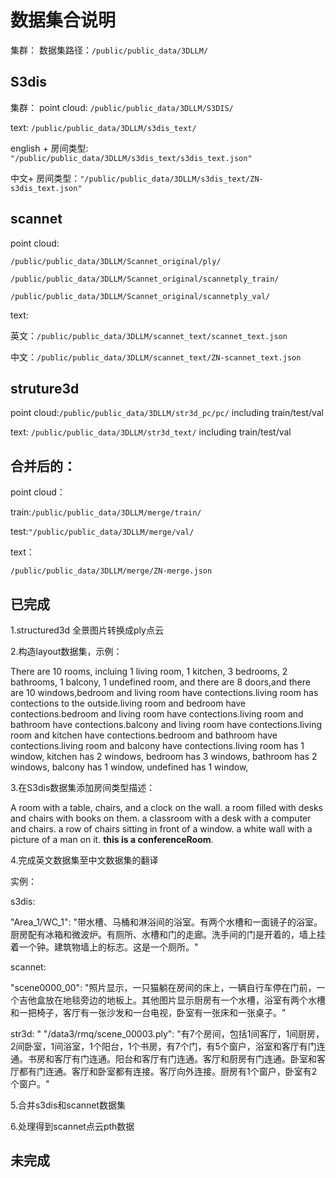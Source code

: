# 数据集合说明
集群：
数据集路径：`/public/public_data/3DLLM/`

## S3dis
集群：
point cloud: `/public/public_data/3DLLM/S3DIS/`

text: `/public/public_data/3DLLM/s3dis_text/`

english + 房间类型: `"/public/public_data/3DLLM/s3dis_text/s3dis_text.json"`

中文+ 房间类型：`"/public/public_data/3DLLM/s3dis_text/ZN-s3dis_text.json"`

## scannet

point cloud: 

`/public/public_data/3DLLM/Scannet_original/ply/`

`/public/public_data/3DLLM/Scannet_original/scannetply_train/`

`/public/public_data/3DLLM/Scannet_original/scannetply_val/`

text: 

英文：`/public/public_data/3DLLM/scannet_text/scannet_text.json`

中文：`/public/public_data/3DLLM/scannet_text/ZN-scannet_text.json`

  
  

## struture3d

point cloud:`/public/public_data/3DLLM/str3d_pc/pc/` including train/test/val

text: `/public/public_data/3DLLM/str3d_text/` including train/test/val

## 合并后的：

point cloud：

train:`/public/public_data/3DLLM/merge/train/`

test:`"/public/public_data/3DLLM/merge/val/`

text：

`/public/public_data/3DLLM/merge/ZN-merge.json`


## 已完成

1.structured3d 全景图片转换成ply点云

2.构造layout数据集，示例：

There are 10 rooms, incluing 1 living room, 1 kitchen, 3 bedrooms, 2 bathrooms, 1 balcony, 1 undefined room, and there are 8 doors,and there are 10 windows,bedroom and living room have contections.living room has contections to the outside.living room and bedroom have contections.bedroom and living room have contections.living room and bathroom have contections.balcony and living room have contections.living room and kitchen have contections.bedroom and bathroom have contections.living room and balcony have contections.living room has 1 window, kitchen has 2 windows, bedroom has 3 windows, bathroom has 2 windows, balcony has 1 window, undefined has 1 window, 


3.在S3dis数据集添加房间类型描述：

A room with a table, chairs, and a clock on the wall. a room filled with desks and chairs with books on them. a classroom with a desk with a computer and chairs. a row of chairs sitting in front of a window. a white wall with a picture of a man on it. **this is a conferenceRoom**.

4.完成英文数据集至中文数据集的翻译

实例：

s3dis:

"Area_1/WC_1": "带水槽、马桶和淋浴间的浴室。有两个水槽和一面镜子的浴室。厨房配有冰箱和微波炉。有厕所、水槽和门的走廊。洗手间的门是开着的，墙上挂着一个钟。建筑物墙上的标志。这是一个厕所。"

scannet:

"scene0000_00": "照片显示，一只猫躺在房间的床上，一辆自行车停在门前，一个吉他盒放在地毯旁边的地板上。其他图片显示厨房有一个水槽，浴室有两个水槽和一把椅子，客厅有一张沙发和一台电视，卧室有一张床和一张桌子。"

str3d:
"  "/data3/rmq/scene_00003.ply": "有7个房间，包括1间客厅，1间厨房，2间卧室，1间浴室，1个阳台，1个书房，有7个门，有5个窗户，浴室和客厅有门连通。书房和客厅有门连通。阳台和客厅有门连通。客厅和厨房有门连通。卧室和客厅都有门连通。客厅和卧室都有连接。客厅向外连接。厨房有1个窗户，卧室有2个窗户。"

5.合并s3dis和scannet数据集

6.处理得到scannet点云pth数据

## 未完成
